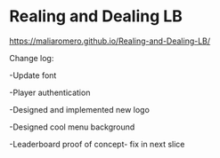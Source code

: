 # Realing and Dealing LB
 
https://maliaromero.github.io/Realing-and-Dealing-LB/

Change log:


-Update font

-Player authentication

-Designed and implemented new logo

-Designed cool menu background

-Leaderboard proof of concept- fix in next slice
